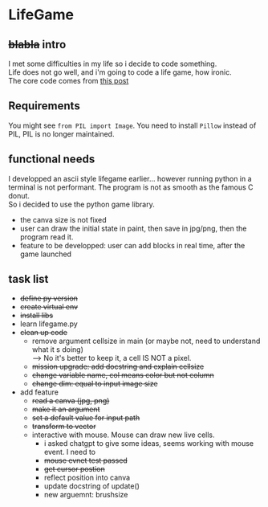 # LifeGame
## ~~blabla~~ intro
I met some difficulties in my life so i decide to code something.  
Life does not go well, and i'm going to code a life game, how ironic.  
The core code comes from [this post](https://beltoforion.de/en/recreational_mathematics/game_of_life.php)

## Requirements
You might see `from PIL import Image`. You need to install `Pillow` instead of PIL, PIL is no longer maintained.



## functional needs
I developped an ascii style lifegame earlier... however running python in a terminal is not performant. The program is not as smooth as the famous C donut.  
So i decided to use the python game library.
- the canva size is not fixed
- user can draw the initial state in paint, then save in jpg/png, then the program read it.
- feature to be developped: user can add blocks in real time, after the game launched


## task list
- ~~define py version~~
- ~~create virtual env~~
- ~~install libs~~
- learn lifegame.py
- ~~clean up code~~
  - remove argument cellsize in main (or maybe not, need to understand what it s doing)  
    --> No it's better to keep it, a cell IS NOT a pixel.
  - ~~mission upgrade: add docstring and explain cellsize~~
  - ~~change variable name, col means color but not column~~
  - ~~change dim: equal to input image size~~
- add feature
  - ~~read a canva (jpg, png)~~
  - ~~make it an argument~~
  - ~~set a default value for input path~~
  - ~~transform to vector~~
  - interactive with mouse. Mouse can draw new live cells.
    - i asked chatgpt to give some ideas, seems working with mouse event. I need to
    - ~~mouse evnet test passed~~
    - ~~get cursor postion~~
    - reflect position into canva
    - update docstring of update()
    - new arguemnt: brushsize